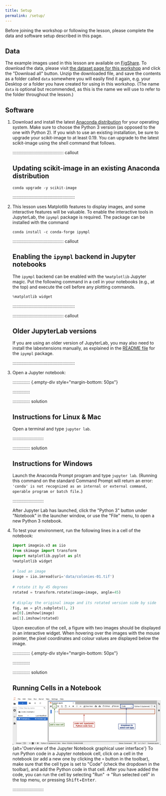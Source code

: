 ```yaml
---
title: Setup
permalink: /setup/
---
```


Before joining the workshop or following the lesson, please complete the data and software setup described in this page.

## Data

The example images used in this lesson are available on [FigShare](https://figshare.com/).
To download the data, please visit [the dataset page for this workshop][figshare-data]
and click the "Download all" button.
Unzip the downloaded file, and save the contents as a folder  called `data` somewhere you will easily find it again,
e.g. your Desktop or a folder you have created for using in this workshop.
(The name `data` is optional but recommended, as this is the name we will use to refer to the folder throughout the lesson.)

## Software

1. Download and install the latest [Anaconda
   distribution](https://www.anaconda.com/distribution/) for your
   operating system. Make sure to choose the Python 3 version (as
   opposed to the one with Python 2). If you wish to use an existing
   installation, be sure to upgrade your scikit-image to at least 0.19.
   You can upgrade to the latest scikit-image using the shell command that follows.

   :::::::::::::::::::::::::::::::::::::::::  callout

   ## Updating scikit-image in an existing Anaconda distribution

   ```shell
   conda upgrade -y scikit-image
   ```

   ::::::::::::::::::::::::::::::::::::::::::::::::::

2. This lesson uses Matplotlib features to display images, and some
   interactive features will be valuable. To enable the interactive
   tools in JupyterLab, the `ipympl` package is required. The package
   can be installed with the command

   ```shell
   conda install -c conda-forge ipympl
   ```

   :::::::::::::::::::::::::::::::::::::::::  callout

   ## Enabling the `ipympl` backend in Jupyter notebooks

   The `ipympl` backend can be enabled with the `%matplotlib` Jupyter
   magic. Put the following command in a cell in your notebooks
   (e.g., at the top) and execute the cell before any plotting commands.

   ```python
   %matplotlib widget
   ```

   ::::::::::::::::::::::::::::::::::::::::::::::::::

   :::::::::::::::::::::::::::::::::::::::::  callout

   ## Older JupyterLab versions

   If you are using an older version of JupyterLab, you may also need
   to install the labextensions manually, as explained in the [README
   file](https://github.com/matplotlib/ipympl#readme) for the `ipympl`
   package.


   ::::::::::::::::::::::::::::::::::::::::::::::::::

3. Open a Jupyter notebook:

   :::::::::::::: {.empty-div style="margin-bottom: 50px"}
   <!-- This div is intentionally empty to allow the solution to float alone -->
   ::::::::::::::

   ::::::::::::::  solution

   ## Instructions for Linux \& Mac

   Open a terminal and type `jupyter lab`.


   :::::::::::::::::::::::::

   ::::::::::::::  solution

   ## Instructions for Windows

   Launch the Anaconda Prompt program and type `jupyter lab`.
   (Running this command on the standard Command Prompt will return an error:
   `'conda' is not recognized as an internal or external command, operable program or batch file.`)


   :::::::::::::::::::::::::

   After Jupyter Lab has launched, click the "Python 3" button under "Notebook" in the launcher window,
   or use the "File" menu, to open a new Python 3 notebook.

4. To test your environment, run the following lines in a cell of the notebook:

   ```python
   import imageio.v3 as iio
   from skimage import transform
   import matplotlib.pyplot as plt
   %matplotlib widget

   # load an image
   image = iio.imread(uri='data/colonies-01.tif')

   # rotate it by 45 degrees
   rotated = transform.rotate(image=image, angle=45)

   # display the original image and its rotated version side by side
   fig, ax = plt.subplots(1, 2)
   ax[0].imshow(image)
   ax[1].imshow(rotated)
   ```

   Upon execution of the cell, a figure with two images should be displayed in an interactive widget. When hovering over the images with the mouse pointer, the pixel coordinates and colour values are displayed below the image.

   :::::::::::::: {.empty-div style="margin-bottom: 50px"}
   <!-- This div is intentionally empty to allow the solution to float alone -->
   ::::::::::::::

   ::::::::::::::  solution

   ## Running Cells in a Notebook

   ![](fig/jupyter_overview.png){alt='Overview of the Jupyter Notebook graphical user interface'}
   To run Python code in a Jupyter notebook cell, click on a cell in the notebook
   (or add a new one by clicking the `+` button in the toolbar),
   make sure that the cell type is set to "Code" (check the dropdown in the toolbar),
   and add the Python code in that cell.
   After you have added the code,
   you can run the cell by selecting "Run" -> "Run selected cell" in the top menu,
   or pressing <kbd>Shift</kbd>\+<kbd>Enter</kbd>.


   :::::::::::::::::::::::::

[figshare-data]: https://figshare.com/articles/dataset/Data_Carpentry_Image_Processing_Data_beta_/19260677
